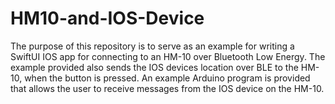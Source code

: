 # HM10-and-IOS-Device
The purpose of this repository is to serve as an example for writing a SwiftUI IOS app for connecting to an HM-10 over Bluetooth Low Energy. The example provided also sends the IOS devices location over BLE to the HM-10, when the button is pressed. An example Arduino program is provided that allows the user to receive messages from the IOS device on the HM-10.
